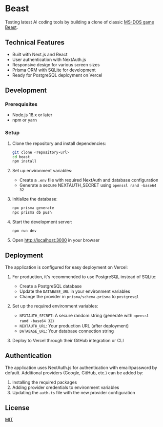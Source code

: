 # Beast

Testing latest AI coding tools by building a clone of classic [MS-DOS game Beast](https://en.wikipedia.org/wiki/Beast_\(video_game\)).

## Technical Features

- Built with Next.js and React
- User authentication with NextAuth.js
- Responsive design for various screen sizes
- Prisma ORM with SQLite for development
- Ready for PostgreSQL deployment on Vercel

## Development

### Prerequisites

- Node.js 18.x or later
- npm or yarn

### Setup

1. Clone the repository and install dependencies:
   ```bash
   git clone <repository-url>
   cd beast
   npm install
   ```

2. Set up environment variables:
   - Create a `.env` file with required NextAuth and database configuration
   - Generate a secure NEXTAUTH_SECRET using `openssl rand -base64 32`

3. Initialize the database:
   ```bash
   npx prisma generate
   npx prisma db push
   ```

4. Start the development server:
   ```bash
   npm run dev
   ```

5. Open [http://localhost:3000](http://localhost:3000) in your browser

## Deployment

The application is configured for easy deployment on Vercel:

1. For production, it's recommended to use PostgreSQL instead of SQLite:
   - Create a PostgreSQL database
   - Update the `DATABASE_URL` in your environment variables
   - Change the provider in `prisma/schema.prisma` to `postgresql`

2. Set up the required environment variables:
   - `NEXTAUTH_SECRET`: A secure random string (generate with `openssl rand -base64 32`)
   - `NEXTAUTH_URL`: Your production URL (after deployment)
   - `DATABASE_URL`: Your database connection string

3. Deploy to Vercel through their GitHub integration or CLI

## Authentication

The application uses NextAuth.js for authentication with email/password by default. Additional providers (Google, GitHub, etc.) can be added by:

1. Installing the required packages
2. Adding provider credentials to environment variables
3. Updating the `auth.ts` file with the new provider configuration

## License

[MIT](LICENSE)
